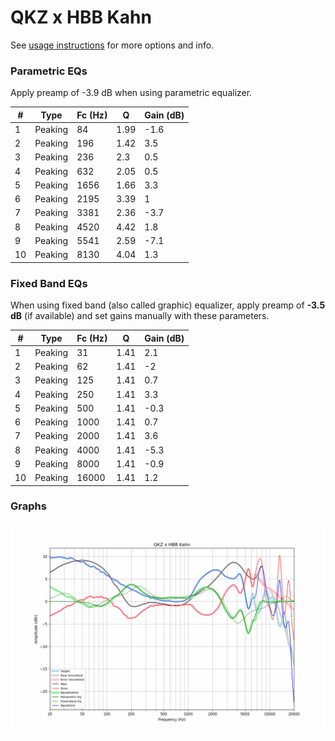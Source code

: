 # QKZ x HBB Kahn
See [usage instructions](https://github.com/jaakkopasanen/AutoEq#usage) for more options and info.

### Parametric EQs
Apply preamp of -3.9 dB when using parametric equalizer.

|   # | Type    |   Fc (Hz) |    Q |   Gain (dB) |
|-----|---------|-----------|------|-------------|
|   1 | Peaking |        84 | 1.99 |        -1.6 |
|   2 | Peaking |       196 | 1.42 |         3.5 |
|   3 | Peaking |       236 | 2.3  |         0.5 |
|   4 | Peaking |       632 | 2.05 |         0.5 |
|   5 | Peaking |      1656 | 1.66 |         3.3 |
|   6 | Peaking |      2195 | 3.39 |         1   |
|   7 | Peaking |      3381 | 2.36 |        -3.7 |
|   8 | Peaking |      4520 | 4.42 |         1.8 |
|   9 | Peaking |      5541 | 2.59 |        -7.1 |
|  10 | Peaking |      8130 | 4.04 |         1.3 |

### Fixed Band EQs
When using fixed band (also called graphic) equalizer, apply preamp of **-3.5 dB** (if available) and set gains manually with these parameters.

|   # | Type    |   Fc (Hz) |    Q |   Gain (dB) |
|-----|---------|-----------|------|-------------|
|   1 | Peaking |        31 | 1.41 |         2.1 |
|   2 | Peaking |        62 | 1.41 |        -2   |
|   3 | Peaking |       125 | 1.41 |         0.7 |
|   4 | Peaking |       250 | 1.41 |         3.3 |
|   5 | Peaking |       500 | 1.41 |        -0.3 |
|   6 | Peaking |      1000 | 1.41 |         0.7 |
|   7 | Peaking |      2000 | 1.41 |         3.6 |
|   8 | Peaking |      4000 | 1.41 |        -5.3 |
|   9 | Peaking |      8000 | 1.41 |        -0.9 |
|  10 | Peaking |     16000 | 1.41 |         1.2 |

### Graphs
![](./QKZ%20x%20HBB%20Kahn.png)

